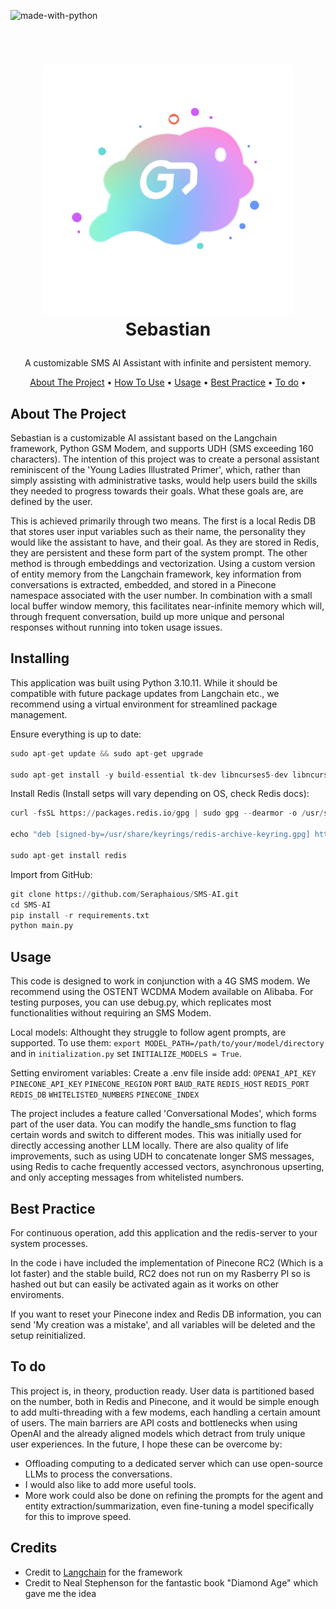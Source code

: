 ![made-with-python](https://img.shields.io/badge/Made%20with-Python3-brightgreen)

<!-- LOGO -->
<br />
<h1>
<p align="center">
  <img src="https://github.com/Seraphaious/SMS-AI/blob/main/logo.png?raw=true" alt="Logo" width="400" height="400">
  <br>Sebastian
</h1>
  <p align="center">
    A customizable SMS AI Assistant with infinite and persistent memory.
    <br />
    </p>
</p>
<p align="center">
  <a href="#about-the-project">About The Project</a> •
  <a href="#Installing">How To Use</a> •
  <a href="#Usage">Usage</a> •
  <a href="#best-practice">Best Practice</a> •
  <a href="#to-do">To do</a> •
</p>  

<p align="center">
  
</p>                                                                                                                             
                                                                                                                                                      
## About The Project
Sebastian is a customizable AI assistant based on the Langchain framework, Python GSM Modem, and supports UDH (SMS exceeding 160 characters). The intention of this project was to create a personal assistant reminiscent of the 'Young Ladies Illustrated Primer', which, rather than simply assisting with administrative tasks, would help users build the skills they needed to progress towards their goals. What these goals are, are defined by the user.

This is achieved primarily through two means. The first is a local Redis DB that stores user input variables such as their name, the personality they would like the assistant to have, and their goal. As they are stored in Redis, they are persistent and these form part of the system prompt. The other method is through embeddings and vectorization. Using a custom version of entity memory from the Langchain framework, key information from conversations is extracted, embedded, and stored in a Pinecone namespace associated with the user number. In combination with a small local buffer window memory, this facilitates near-infinite memory which will, through frequent conversation, build up more unique and personal responses without running into token usage issues.

## Installing
This application was built using Python 3.10.11. While it should be compatible with future package updates from Langchain etc., we recommend using a virtual environment for streamlined package management.

Ensure everything is up to date:
```py
sudo apt-get update && sudo apt-get upgrade

sudo apt-get install -y build-essential tk-dev libncurses5-dev libncursesw5-dev libreadline6-dev libdb5.3-dev libgdbm-dev libsqlite3-dev libssl-dev libbz2-dev libexpat1-dev liblzma-dev zlib1g-dev libffi-dev tar wget vim
```

Install Redis (Install setps will vary depending on OS, check Redis docs):
```py
curl -fsSL https://packages.redis.io/gpg | sudo gpg --dearmor -o /usr/share/keyrings/redis-archive-keyring.gpg

echo "deb [signed-by=/usr/share/keyrings/redis-archive-keyring.gpg] https://packages.redis.io/deb $(lsb_release -cs) main" | sudo tee /etc/apt/sources.list.d/redis.list

sudo apt-get install redis

```

Import from GitHub:
```py
git clone https://github.com/Seraphaious/SMS-AI.git
cd SMS-AI
pip install -r requirements.txt
python main.py
```



## Usage
This code is designed to work in conjunction with a 4G SMS modem. We recommend using the OSTENT WCDMA Modem available on Alibaba. For testing purposes, you can use debug.py, which replicates most functionalities without requiring an SMS Modem.

Local models: Althought they struggle to follow agent prompts, are supported. To use them: `export MODEL_PATH=/path/to/your/model/directory` and in `initialization.py` set `INITIALIZE_MODELS = True`. 

Setting enviroment variables: Create a .env file inside add:
`OPENAI_API_KEY`
`PINECONE_API_KEY`
`PINECONE_REGION`
`PORT`
`BAUD_RATE`
`REDIS_HOST`
`REDIS_PORT`
`REDIS_DB`
`WHITELISTED_NUMBERS`
`PINECONE_INDEX`

The project includes a feature called 'Conversational Modes', which forms part of the user data. You can modify the handle_sms function to flag certain words and switch to different modes. This was initially used for directly accessing another LLM locally. There are also quality of life improvements, such as using UDH to concatenate longer SMS messages, using Redis to cache frequently accessed vectors, asynchronous upserting, and only accepting messages from whitelisted numbers.

## Best Practice 
For continuous operation, add this application and the redis-server to your system processes. 

In the code i have included the implementation of Pinecone RC2 (Which is a lot faster) and the stable build, RC2 does not run on my Rasberry PI so is hashed out but can easily be activated again as it works on other enviroments. 

If you want to reset your Pinecone index and Redis DB information, you can send 'My creation was a mistake', and all variables will be deleted and the setup reinitialized.

## To do
This project is, in theory, production ready. User data is partitioned based on the number, both in Redis and Pinecone, and it would be simple enough to add multi-threading with a few modems, each handling a certain amount of users. The main barriers are API costs and bottlenecks when using OpenAI and the already aligned models which detract from truly unique user experiences. In the future, I hope these can be overcome by:
- Offloading computing to a dedicated server which can use open-source LLMs to process the conversations.
- I would also like to add more useful tools.
- More work could also be done on refining the prompts for the agent and entity extraction/summarization, even fine-tuning a model specifically for this to improve speed.

## Credits
- Credit to [Langchain](https://github.com/hwchase17/langchain) for the framework
- Credit to Neal Stephenson for the fantastic book "Diamond Age" which gave me the idea